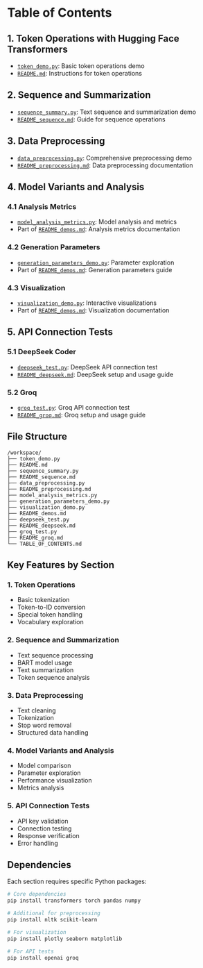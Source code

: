 # Table of Contents

## 1. Token Operations with Hugging Face Transformers
- [`token_demo.py`](token_demo.py): Basic token operations demo
- [`README.md`](README.md): Instructions for token operations

## 2. Sequence and Summarization
- [`sequence_summary.py`](sequence_summary.py): Text sequence and summarization demo
- [`README_sequence.md`](README_sequence.md): Guide for sequence operations

## 3. Data Preprocessing
- [`data_preprocessing.py`](data_preprocessing.py): Comprehensive preprocessing demo
- [`README_preprocessing.md`](README_preprocessing.md): Data preprocessing documentation

## 4. Model Variants and Analysis
### 4.1 Analysis Metrics
- [`model_analysis_metrics.py`](model_analysis_metrics.py): Model analysis and metrics
- Part of [`README_demos.md`](README_demos.md): Analysis metrics documentation

### 4.2 Generation Parameters
- [`generation_parameters_demo.py`](generation_parameters_demo.py): Parameter exploration
- Part of [`README_demos.md`](README_demos.md): Generation parameters guide

### 4.3 Visualization
- [`visualization_demo.py`](visualization_demo.py): Interactive visualizations
- Part of [`README_demos.md`](README_demos.md): Visualization documentation

## 5. API Connection Tests
### 5.1 DeepSeek Coder
- [`deepseek_test.py`](deepseek_test.py): DeepSeek API connection test
- [`README_deepseek.md`](README_deepseek.md): DeepSeek setup and usage guide

### 5.2 Groq
- [`groq_test.py`](groq_test.py): Groq API connection test
- [`README_groq.md`](README_groq.md): Groq setup and usage guide

## File Structure
```
/workspace/
├── token_demo.py
├── README.md
├── sequence_summary.py
├── README_sequence.md
├── data_preprocessing.py
├── README_preprocessing.md
├── model_analysis_metrics.py
├── generation_parameters_demo.py
├── visualization_demo.py
├── README_demos.md
├── deepseek_test.py
├── README_deepseek.md
├── groq_test.py
├── README_groq.md
└── TABLE_OF_CONTENTS.md
```

## Key Features by Section

### 1. Token Operations
- Basic tokenization
- Token-to-ID conversion
- Special token handling
- Vocabulary exploration

### 2. Sequence and Summarization
- Text sequence processing
- BART model usage
- Text summarization
- Token sequence analysis

### 3. Data Preprocessing
- Text cleaning
- Tokenization
- Stop word removal
- Structured data handling

### 4. Model Variants and Analysis
- Model comparison
- Parameter exploration
- Performance visualization
- Metrics analysis

### 5. API Connection Tests
- API key validation
- Connection testing
- Response verification
- Error handling

## Dependencies
Each section requires specific Python packages:
```bash
# Core dependencies
pip install transformers torch pandas numpy

# Additional for preprocessing
pip install nltk scikit-learn

# For visualization
pip install plotly seaborn matplotlib

# For API tests
pip install openai groq
```